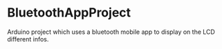 # BluetoothAppProject
Arduino project which uses a bluetooth mobile app to display on the LCD different infos. 
